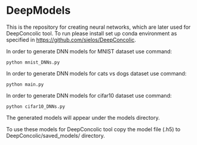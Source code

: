 # DeepModels
This is the repository for creating neural networks, which are later used for DeepConcolic tool.
To run please install set up conda environment as specified in https://github.com/sielos/DeepConcolic. 

In order to generate DNN models for MNIST dataset use command:
```
python mnist_DNNs.py
```
In order to generate DNN models for cats vs dogs dataset use command:
```
python main.py
```
In order to generate DNN models for cifar10 dataset use command:
```
python cifar10_DNNs.py
```

The generated models will appear under the models directory. 

To use these models for DeepConcolic tool copy the model file (.h5) to DeepConcolic/saved_models/ directory.
